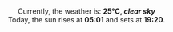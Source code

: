 <p  align="center"><br/>Currently, the weather is: <b> 25°C, <i>clear sky</i></b></br>Today, the sun rises at <b>05:01</b> and sets at <b>19:20</b>.</p>